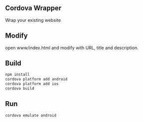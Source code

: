 ## Cordova Wrapper
Wrap your existing website

## Modify
open www/index.html and modify with URL, title and description.  

## Build  
```sh  
npm install  
cordova platform add android  
cordova platform add ios  
cordova build  
``` 

## Run  
```sh  
cordova emulate android  
``` 
